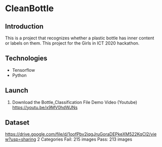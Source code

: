 # CleanBottle
## Introduction
This is a project that recognizes whether a plastic bottle has inner content or labels on them. This project for the Girls in ICT 2020 hackathon.

## Technologies
- Tensorflow
- Python

## Launch
1. Download the Bottle_Classification File
Demo Video (Youtube)
https://youtu.be/x9MV0hdWJNs

## Dataset
https://drive.google.com/file/d/1oofPbv2iqgJruGoraDEPkeXM522KqCl2/view?usp=sharing
2 Categories
Fail: 215 images
Pass: 213 images


